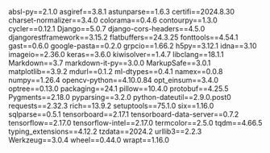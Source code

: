 absl-py==2.1.0
asgiref==3.8.1
astunparse==1.6.3
certifi==2024.8.30
charset-normalizer==3.4.0
colorama==0.4.6
contourpy==1.3.0
cycler==0.12.1
Django==5.0.7
django-cors-headers==4.5.0
djangorestframework==3.15.2
flatbuffers==24.3.25
fonttools==4.54.1
gast==0.6.0
google-pasta==0.2.0
grpcio==1.66.2
h5py==3.12.1
idna==3.10
imageio==2.36.0
keras==3.6.0
kiwisolver==1.4.7
libclang==18.1.1
Markdown==3.7
markdown-it-py==3.0.0
MarkupSafe==3.0.1
matplotlib==3.9.2
mdurl==0.1.2
ml-dtypes==0.4.1
namex==0.0.8
numpy==1.26.4
opencv-python==4.10.0.84
opt_einsum==3.4.0
optree==0.13.0
packaging==24.1
pillow==10.4.0
protobuf==4.25.5
Pygments==2.18.0
pyparsing==3.2.0
python-dateutil==2.9.0.post0
requests==2.32.3
rich==13.9.2
setuptools==75.1.0
six==1.16.0
sqlparse==0.5.1
tensorboard==2.17.1
tensorboard-data-server==0.7.2
tensorflow==2.17.0
tensorflow-intel==2.17.0
termcolor==2.5.0
tqdm==4.66.5
typing_extensions==4.12.2
tzdata==2024.2
urllib3==2.2.3
Werkzeug==3.0.4
wheel==0.44.0
wrapt==1.16.0
